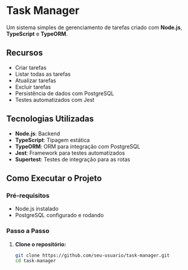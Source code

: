 # Task Manager

Um sistema simples de gerenciamento de tarefas criado com **Node.js**, **TypeScript** e **TypeORM**.

## Recursos

- Criar tarefas
- Listar todas as tarefas
- Atualizar tarefas
- Excluir tarefas
- Persistência de dados com PostgreSQL
- Testes automatizados com Jest

## Tecnologias Utilizadas

- **Node.js**: Backend
- **TypeScript**: Tipagem estática
- **TypeORM**: ORM para integração com PostgreSQL
- **Jest**: Framework para testes automatizados
- **Supertest**: Testes de integração para as rotas

## Como Executar o Projeto

### Pré-requisitos

- Node.js instalado
- PostgreSQL configurado e rodando

### Passo a Passo

1. **Clone o repositório:**
   ```bash
   git clone https://github.com/seu-usuario/task-manager.git
   cd task-manager
